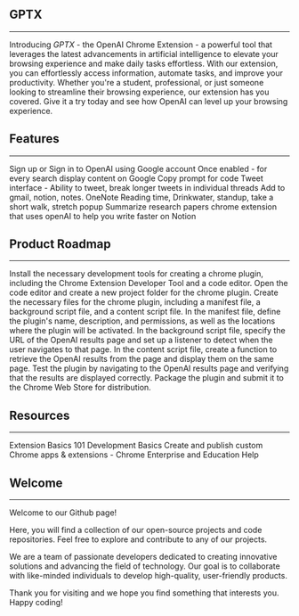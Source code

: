 ## GPTX
--------------
Introducing *GPTX* -  the OpenAI Chrome Extension - a powerful tool that leverages the latest advancements in artificial intelligence to elevate your browsing experience and make daily tasks effortless. With our extension, you can effortlessly access information, automate tasks, and improve your productivity. Whether you're a student, professional, or just someone looking to streamline their browsing experience, our extension has you covered. Give it a try today and see how OpenAI can level up your browsing experience.

## Features
--------------
Sign up or Sign in to OpenAI using Google account
Once enabled - for every search display content on Google
Copy prompt for code
Tweet interface - Ability to tweet, break longer tweets in individual threads
Add to gmail, notion, notes. OneNote
Reading time, Drinkwater, standup, take a short walk, stretch popup
Summarize research papers
chrome extension that uses openAI to help you write faster on Notion


## Product Roadmap
--------------
Install the necessary development tools for creating a chrome plugin, including the Chrome Extension Developer Tool and a code editor.
Open the code editor and create a new project folder for the chrome plugin.
Create the necessary files for the chrome plugin, including a manifest file, a background script file, and a content script file.
In the manifest file, define the plugin's name, description, and permissions, as well as the locations where the plugin will be activated.
In the background script file, specify the URL of the OpenAI results page and set up a listener to detect when the user navigates to that page.
In the content script file, create a function to retrieve the OpenAI results from the page and display them on the same page.
Test the plugin by navigating to the OpenAI results page and verifying that the results are displayed correctly.
Package the plugin and submit it to the Chrome Web Store for distribution.


## Resources
--------------
Extension Basics 101
Development Basics
Create and publish custom Chrome apps & extensions - Chrome Enterprise and Education Help 


## Welcome
--------------
Welcome to our Github page!

Here, you will find a collection of our open-source projects and code repositories. Feel free to explore and contribute to any of our projects.

We are a team of passionate developers dedicated to creating innovative solutions and advancing the field of technology. Our goal is to collaborate with like-minded individuals to develop high-quality, user-friendly products.

Thank you for visiting and we hope you find something that interests you. Happy coding!
